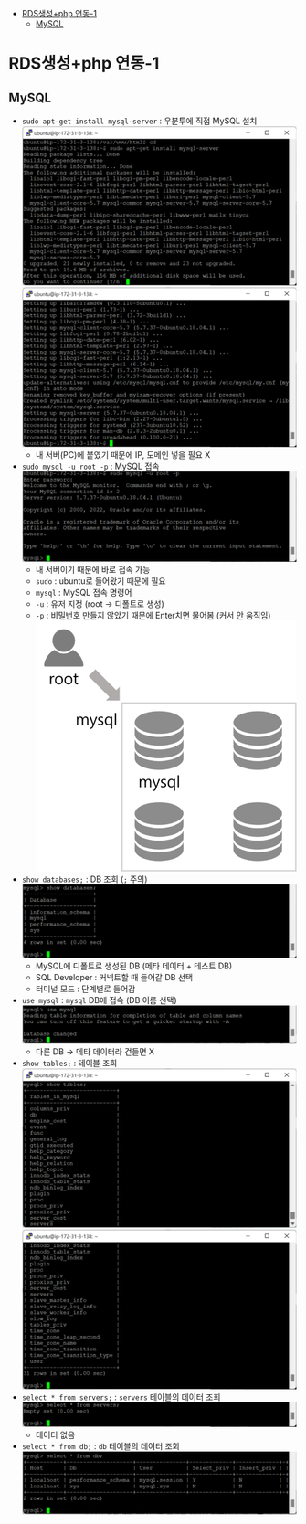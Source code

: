 - [RDS생성+php 연동-1](#rds생성php-연동-1)
  - [MySQL](#mysql)

# RDS생성+php 연동-1

## MySQL

- `sudo apt-get install mysql-server` : 우분투에 직접 MySQL 설치
  ![](imgs/img24.png)
  ![](imgs/img25.png)
  - 내 서버(PC)에 붙였기 때문에 IP, 도메인 넣을 필요 X
- `sudo mysql -u root -p` : MySQL 접속
  ![](imgs/img26.png)
  - 내 서버이기 때문에 바로 접속 가능
  - `sudo` : ubuntu로 들어왔기 때문에 필요
  - `mysql` : MySQL 접속 명령어
  - `-u` : 유저 지정 (root → 디폴트로 생성)
  - `-p` : 비밀번호 만들지 않았기 때문에 Enter치면 물어봄 (커서 안 움직임)
    ![](imgs/img27.png)
- `show databases;` : DB 조회 (`;` 주의)
  ![](imgs/img28.png)
  - MySQL에 디폴트로 생성된 DB (메타 데이터 + 테스트 DB)
  - SQL Developer : 커넥트할 때 들어갈 DB 선택
  - 터미널 모드 : 단계별로 들어감
- `use mysql` : `mysql` DB에 접속 (DB 이름 선택)
  ![](imgs/img29.png)
  - 다른 DB → 메타 데이터라 건들면 X
- `show tables;` : 테이블 조회
  ![](imgs/img30.png)
  ![](imgs/img31.png)
- `select * from servers;` : `servers` 테이블의 데이터 조회
  ![](imgs/img32.png)
  - 데이터 없음
- `select * from db;` : `db` 테이블의 데이터 조회
  ![](imgs/img33.png)
